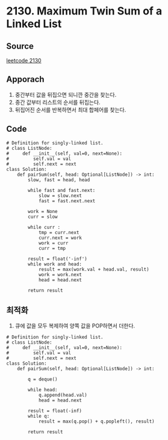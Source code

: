 # 2130. Maximum Twin Sum of a Linked List

## Source
[leetcode 2130](https://leetcode.com/problems/maximum-twin-sum-of-a-linked-list/description/?envType=study-plan-v2&envId=leetcode-75)


## Apporach
1. 중간부터 값을 뒤집으면 되니깐 중간을 찾는다. 
2. 중간 값부터 리스트의 순서를 뒤집는다. 
3. 뒤집어진 순서를 반복하면서 최대 합페어를 찾는다.

## Code
    # Definition for singly-linked list.
    # class ListNode:
    #     def __init__(self, val=0, next=None):
    #         self.val = val
    #         self.next = next
    class Solution:
        def pairSum(self, head: Optional[ListNode]) -> int:
            slow, fast = head, head 

            while fast and fast.next:
                slow = slow.next
                fast = fast.next.next

            work = None 
            curr = slow 

            while curr :
                tmp = curr.next 
                curr.next = work
                work = curr
                curr = tmp 
            
            result = float('-inf')
            while work and head:
                result = max(work.val + head.val, result)
                work = work.next
                head = head.next
            
            return result


## 최적화 
1. 큐에 값을 모두 복제하여 양쪽 값을 POP하면서 더한다.
>
    # Definition for singly-linked list.
    # class ListNode:
    #     def __init__(self, val=0, next=None):
    #         self.val = val
    #         self.next = next
    class Solution:
        def pairSum(self, head: Optional[ListNode]) -> int:
            
            q = deque()

            while head:
                q.append(head.val)
                head = head.next
            
            result = float(-inf)
            while q:
                result = max(q.pop() + q.popleft(), result)
            
            return result

            

            
